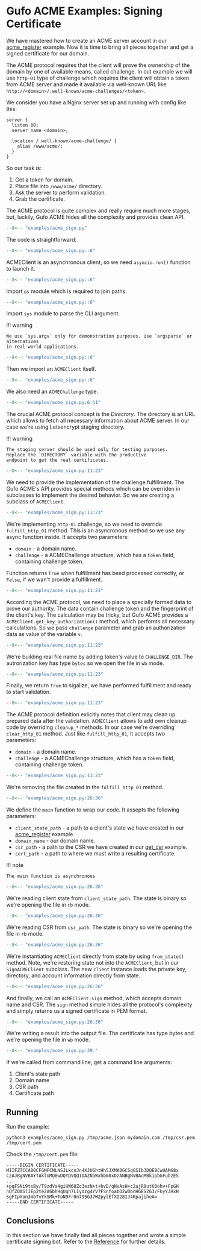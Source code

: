 # Gufo ACME Examples: Signing Certificate

We have mastered how to create an ACME server
account in our [acme_register](acme_register.md)
example. Now it is time to bring all pieces
together and get a signed certificate for our
domain.

The ACME protocol requires that the client
will prove the ownership of the domain
by one of available means, called challenge.
In out example we will use `http-01` type
of challenge which requires the client
will obtain a token from ACME server and
made it available via well-known URL like
`http://<domain>/.well-known/acme-challenges/<token>`.

We consider you have a Nginx server set up and running
with config like this:

``` title="/etc/nginx/conf.d/<domain>"
server {
  listen 80;
  server_name <domain>;
  
  location /.well-known/acme-challenge/ {
    alias /www/acme/;
  }
}
```

So our task is:

1. Get a token for domain.
2. Place file into `/www/acme/` directory.
3. Ask the server to perform validation.
4. Grab the certificate.

The ACME protocol is quite complex and really
require much more stages, but, luckily,
Gufo ACME hides all the complexity
and provides clean API.

```  py title="acme_sign.py" linenums="1"
--8<-- "examples/acme_sign.py"
```
The code is straightforward:

```  py title="acme_sign.py" linenums="1" hl_lines="1"
--8<-- "examples/acme_sign.py::6"
```

ACMEClient is an asynchronous client, so we
need `asyncio.run()` function to launch it.

```  py title="acme_sign.py" linenums="1" hl_lines="2"
--8<-- "examples/acme_sign.py::6"
```

Import `os` module which is required to join paths.

```  py title="acme_sign.py" linenums="1" hl_lines="3"
--8<-- "examples/acme_sign.py::6"
```

Import `sys` module to parse the CLI argument.

!!! warning

    We use `sys.argv` only for demonstration purposes. Use `argsparse` or alternatives
    in real-world applications.

```  py title="acme_sign.py" linenums="1" hl_lines="5"
--8<-- "examples/acme_sign.py::6"
```

Then we import an `ACMEClient` itself.

```  py title="acme_sign.py" linenums="1" hl_lines="6"
--8<-- "examples/acme_sign.py::6"
```
We also need an `ACMEChallenge` type.

```  py title="acme_sign.py" linenums="6" hl_lines="3"
--8<-- "examples/acme_sign.py:6:11"
```
The crucial ACME protocol concept is the *Directory*. The directory
is an URL which allows to fetch all necessary information about
ACME server. In our case we're using Letsencrypt staging directory.

!!! warning

    The staging server should be used only for testing purposes.
    Replace the `DIRECTORY` variable with the productive
    endpoint to get the real certificates.

```  py title="acme_sign.py" linenums="11" hl_lines="1"
--8<-- "examples/acme_sign.py:11:23"
```
We need to provide the implementation of the challenge
fulfillment. The Gufo ACME's API provides special
methods which can be overriden in subclasses to
implement the desired behavior. So we are creating
a subclass of `ACMEClient`.

```  py title="acme_sign.py" linenums="11" hl_lines="2 3 4"
--8<-- "examples/acme_sign.py:11:23"
```
We're implementing `http-01` challenge, so we need to override
`fulfill_http_01` method. This is an asyncronous method
so we use any async function inside. It accepts two parameters:

* `domain` - a domain name.
* `challenge` - a ACMEChallenge structure, which has
    a `token` field, containing challenge token.

Function returns `True` when fulfillment has beed processed correctly,
or `False`, if we wan't provide a fulfillment.

```  py title="acme_sign.py" linenums="11" hl_lines="5"
--8<-- "examples/acme_sign.py:11:23"
```
According the ACME protocol, we need to place a specially formed
data to prove our authority. The data contain challenge token and
the fingerprint of the client's key. The calculation may be tricky,
but Gufo ACME provides a `ACMEClient.get_key_authorization()` method,
which performs all necessary calculations. So we pass `challenge`
parameter and grab an authorization data as value of the variable `v`.

```  py title="acme_sign.py" linenums="11" hl_lines="6 7"
--8<-- "examples/acme_sign.py:11:23"
```
We're building real file name by adding token's value to `CHALLENGE_DIR`.
The autrorization key has type `bytes` so we open the file in `wb` mode.

```  py title="acme_sign.py" linenums="11" hl_lines="8"
--8<-- "examples/acme_sign.py:11:23"
```
Finally, we return `True` to sigalize, we have performed fulfillment
and ready to start validation.

```  py title="acme_sign.py" linenums="11" hl_lines="10 11 12"
--8<-- "examples/acme_sign.py:11:23"
```
The ACME protocol definition exlicitly notes that client may
clean up prepared data after the validation. `ACMEClient`
allows to add own cleanup code by overriding `cleanup_*`
methods. In our case we're overriding `clear_http_01` method.
Just like `fulfill_http_01`, it accepts two parameters:

* `domain` - a domain name.
* `challenge` - a ACMEChallenge structure, which has
    a `token` field, containing challenge token.

```  py title="acme_sign.py" linenums="11" hl_lines="13"
--8<-- "examples/acme_sign.py:11:23"
```
We're removing the file created in the `fulfill_http_01` method.

```  py title="acme_sign.py" linenums="26" hl_lines="1 2 3"
--8<-- "examples/acme_sign.py:26:36"
```
We define the `main` function to wrap our code. It assepts
the following parameters:

* `client_state_path` - a path to a client's state we have created
    in our [acme_register](acme_register.md) example.
* `domain_name` - our domain name.
* `csr_path` - a path to the CSR we have created in our
    [get_csr](get_csr.md) example.
* `cert_path` - a path to where we must write a resulting certificate.

!!! note

    The main function is asynchronous

```  py title="acme_sign.py" linenums="26" hl_lines="4 5"
--8<-- "examples/acme_sign.py:26:36"
```
We're reading client state from `client_state_path`. The state
is binary so we're opening the file in `rb` mode.

```  py title="acme_sign.py" linenums="26" hl_lines="6 7"
--8<-- "examples/acme_sign.py:26:36"
```
We're reading CSR from `csr_path`. The state
is binary so we're opening the file in `rb` mode.

```  py title="acme_sign.py" linenums="26" hl_lines="8"
--8<-- "examples/acme_sign.py:26:36"
```
We're instantiating `ACMEClient` directly from state by
using `from_state()` method. Note, we're restoring state
not into the `ACMEClient`, but in our `SignACMEClient` subclass.
The new `client` instance
loads the private key, directory, and account information
directly from state.

```  py title="acme_sign.py" linenums="26" hl_lines="9"
--8<-- "examples/acme_sign.py:26:36"
```
And finally, we call an `ACMEClient.sign` method, which
accepts domain name and CSR. The `sign` method simple
hides all the protocol's complexity and simply returns
us a signed certificate in PEM format.

```  py title="acme_sign.py" linenums="26" hl_lines="10 11"
--8<-- "examples/acme_sign.py:26:36"
```
We're writing a result into the output file. The certificate
has type bytes and we're opening the file in `wb` mode.


```  py title="acme_sign.py" linenums="39" hl_lines="1 2"
--8<-- "examples/acme_sign.py:39:"
```
If we're called from command line, get a command line arguments:

1. Client's state path
2. Domain name
3. CSR path
4. Certificate path

## Running

Run the example:

``` shell
python3 examples/acme_sign.py /tmp/acme.json mydomain.com /tmp/csr.pem /tmp/cert.pem
```

Check the `/tmp/cert.pem` file:

``` title="/tmp/cert.pem"
-----BEGIN CERTIFICATE-----
MIIFZTCCA00CFGMFCNLNSJLkcnJn4XJUGhtHh5JXMA0GCSqGSIb3DQEBCwUAMG8x
CzAJBgNVBAYTAklUMQ8wDQYDVQQIDAZNaWxhbm8xDzANBgNVBAcMBk1pbGFubzES
...
+pqFSNi9tsBy/T9zdVa4giUW68Zc3ezN+t+bvD/qNvAsH+c2ajR8utK0ehv+FpGH
nOfZOASlIEp2te2A6bhHqUqh7LIydzg4YV7FSnfoabO2wDbnHGESZ63/FkyYJHxH
SgFIpXon3mbTvYkSMk+ToN9Fr0n795G37W2pylEfXI28IJ4KpajiheA=
-----END CERTIFICATE-----
```

## Conclusions
In this section we have finally tied all pieces together and
wrote a simple certificate signing bot. Refer to the
[Reference](../reference/gufo/acme/index.md) for further details.
